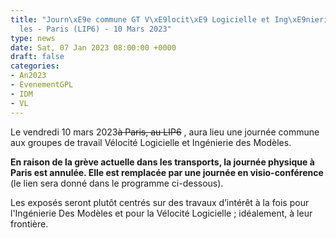 ```yaml
---
title: "Journ\xE9e commune GT V\xE9locit\xE9 Logicielle et Ing\xE9nierie des Mod\xE8\
  les - Paris (LIP6) - 10 Mars 2023"
type: news
date: Sat, 07 Jan 2023 08:00:00 +0000
draft: false
categories:
- An2023
- EvenementGPL
- IDM
- VL
---
```


Le vendredi 10 mars 2023~~à Paris, au LIP6~~ , aura lieu une journée commune aux groupes de travail Vélocité Logicielle et Ingénierie des Modèles.

**En raison de la grève actuelle dans les transports, la journée physique à Paris est annulée. Elle est remplacée par une journée en visio-conférence** (le lien sera donné dans le programme ci-dessous).

Les exposés seront plutôt centrés sur des travaux d’intérêt à la fois pour l'Ingénierie Des Modèles et pour la Vélocité Logicielle ; idéalement, à leur frontière.
